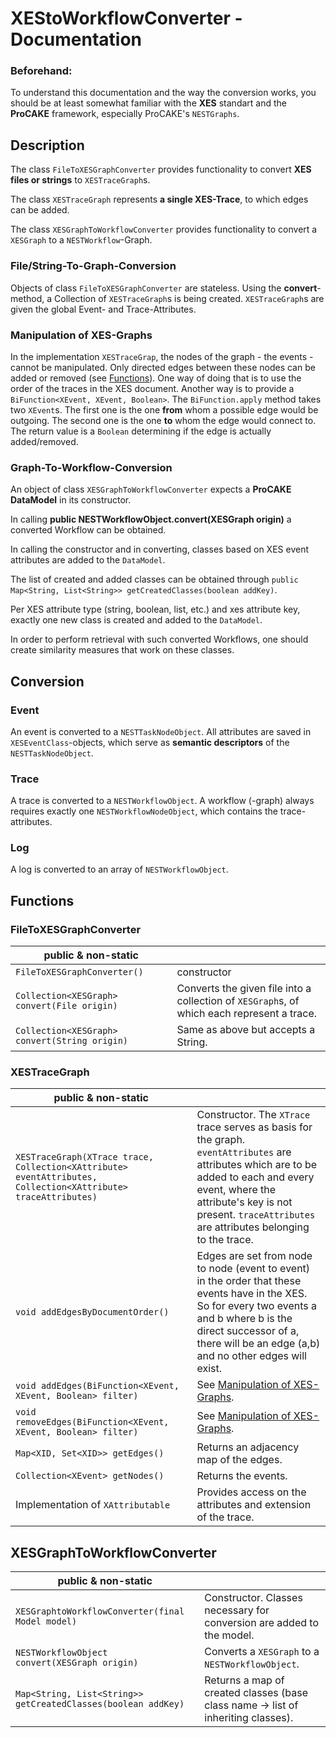 # XEStoWorkflowConverter - Documentation
### Beforehand:
To understand this documentation and the way the conversion
works, you should be at least somewhat familiar with the
__XES__ standart and the __ProCAKE__ framework, especially
ProCAKE's `NESTGraphs`.
## Description
The class `FileToXESGraphConverter` provides functionality to
convert **XES files or strings** to `XESTraceGraph`s.

The class `XESTraceGraph` represents **a single XES-Trace**,
to which edges can be added.

The class `XESGraphToWorkflowConverter` provides functionality
to convert a `XESGraph` to a `NESTWorkflow`-Graph.

### File/String-To-Graph-Conversion

Objects of class `FileToXESGraphConverter` are stateless.
Using the **convert**-method, a Collection of `XESTraceGraph`s
is being created.
`XESTraceGraph`s are given the global Event- and Trace-Attributes.

### Manipulation of XES-Graphs

In the implementation `XESTraceGrap`, the nodes of the graph -
the events - cannot be manipulated.
Only directed edges between these nodes can be added or removed
(see [Functions](#functions)).
One way of doing that is to use the order of the traces in the
XES document.
Another way is to provide a `BiFunction<XEvent, XEvent, Boolean>`.
The `BiFunction.apply` method takes two `XEvent`s. The first
one is the one **from** whom a possible edge would be outgoing.
The second one is the one **to** whom the edge would connect to.
The return value is a `Boolean` determining if the edge is
actually added/removed.

### Graph-To-Workflow-Conversion

An object of class `XESGraphToWorkflowConverter` expects a
**ProCAKE DataModel** in its constructor.

In calling **public NESTWorkflowObject.convert(XESGraph origin)**
a converted Workflow can be obtained.

In calling the constructor and in converting, classes based on
XES event attributes are added to the `DataModel`.

The list of created and added classes can be obtained through
`public Map<String, List<String>> getCreatedClasses(boolean addKey)`.

Per XES attribute type (string, boolean, list, etc.) and xes
attribute key, exactly one new class is created and added to
the `DataModel`.

In order to perform retrieval with such converted Workflows,
one should create similarity measures that work on these classes.

## Conversion
### Event
An event is converted to a `NESTTaskNodeObject`.
All attributes are saved in `XESEventClass`-objects, which
serve as **semantic descriptors** of the `NESTTaskNodeObject`.
### Trace
A trace is converted to a `NESTWorkflowObject`.
A workflow (-graph) always requires exactly one
`NESTWorkflowNodeObject`, which contains the trace-attributes.
### Log
A log is converted to an array of `NESTWorkflowObject`.
## Functions
### FileToXESGraphConverter
| public & non-static                           |                                                                                            |
|-----------------------------------------------|--------------------------------------------------------------------------------------------|
| `FileToXESGraphConverter()`                   | constructor                                                                                |
| `Collection<XESGraph> convert(File origin)`   | Converts the given file into a collection of `XESGraph`s, of which each represent a trace. |
| `Collection<XESGraph> convert(String origin)` | Same as above but accepts a String.                                                        |

### XESTraceGraph

| public & non-static                                                                                           |                                                                                                                                                                                                                                                   |
|---------------------------------------------------------------------------------------------------------------|---------------------------------------------------------------------------------------------------------------------------------------------------------------------------------------------------------------------------------------------------|
| `XESTraceGraph(XTrace trace, Collection<XAttribute> eventAttributes, Collection<XAttribute> traceAttributes)` | Constructor. The `XTrace` trace serves as basis for the graph. `eventAttributes` are attributes which are to be added to each and every event, where the attribute's key is not present. `traceAttributes` are attributes belonging to the trace. |
| `void addEdgesByDocumentOrder()`                                                                              | Edges are set from node to node (event to event) in the order that these events have in the XES. So for every two events a and b where b is the direct successor of a, there will be an edge (a,b) and no other edges will exist.                 |
| `void addEdges(BiFunction<XEvent, XEvent, Boolean> filter)`                                                   | See [Manipulation of XES-Graphs](#manipulation-of-xes-graphs).                                                                                                                                                                                    |
| `void removeEdges(BiFunction<XEvent, XEvent, Boolean> filter)`                                                | See [Manipulation of XES-Graphs](#manipulation-of-xes-graphs).                                                                                                                                                                                    |
| `Map<XID, Set<XID>> getEdges()`                                                                               | Returns an adjacency map of the edges.                                                                                                                                                                                                            |
| `Collection<XEvent> getNodes()`                                                                               | Returns the events.                                                                                                                                                                                                                               |
| Implementation of `XAttributable`                                                                             | Provides access on the attributes and extension of the trace.                                                                                                                                                                                     |

## XESGraphToWorkflowConverter

| public & non-static                                           |                                                                                   |
|---------------------------------------------------------------|-----------------------------------------------------------------------------------|
| `XESGraphtoWorkflowConverter(final Model model)`              | Constructor. Classes necessary for conversion are added to the model.             |
| `NESTWorkflowObject convert(XESGraph origin)`                 | Converts a `XESGraph` to a `NESTWorkflowObject`.                                  |
| `Map<String, List<String>> getCreatedClasses(boolean addKey)` | Returns a map of created classes (base class name -> list of inheriting classes). |